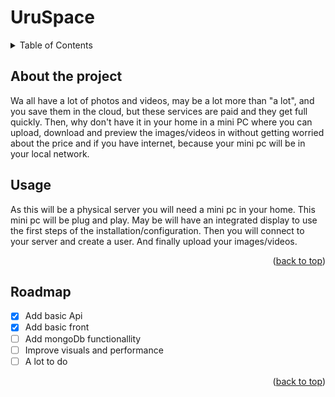 # UruSpace

<!-- TABLE OF CONTENTS -->
<details>
  <summary>Table of Contents</summary>
  <ol>
    <li>
      <a href="#about-the-project">About The Project</a>
      <!-- <ul>
        <li><a href="#built-with">Built With</a></li>
      </ul> -->
    </li>
    <li><a href="#usage">Usage</a></li>
    <li><a href="#roadmap">Roadmap</a></li>
  </ol>
</details>

## About the project

Wa all have a lot of photos and videos, may be a lot more than "a lot", and you save them in the cloud, but these services are paid and they get full quickly. Then, why don't have it in your home in a mini PC where you can upload, download and preview the images/videos in without getting worried about the price and if you have internet, because your mini pc will be in your local network.


## Usage

As this will be a physical server you will need a mini pc in your home. This mini pc will be plug and play. May be will have an integrated display to use the first steps of the installation/configuration. Then you will connect to your server and create a user. And finally upload your images/videos. 
<p align="right">(<a href="#readme-top">back to top</a>)</p>


## Roadmap

- [x] Add basic Api
- [x] Add basic front
- [ ] Add mongoDb functionallity
- [ ] Improve visuals and performance
- [ ] A lot to do

<p align="right">(<a href="#readme-top">back to top</a>)</p>
